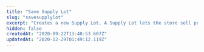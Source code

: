 ```yaml
---
title: "Save Supply Lot"
slug: "savesupplylot"
excerpt: "Creates a new Supply Lot. A Supply Lot lets the store sell products that are not currently available in stock but whose arrival is already scheduled.\n\nCheck out our [documentation](https://help.vtex.com/en/tutorial/setting-up-future-inventory--UMSGjooqRfkRbeoh94kS4) about this feature."
hidden: false
createdAt: "2020-09-22T13:48:53.607Z"
updatedAt: "2020-12-29T01:49:12.119Z"
---
```

